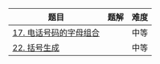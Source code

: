 | 题目                                                         | 题解 | 难度 |
| ------------------------------------------------------------ | ---- | ---- |
| [17. 电话号码的字母组合](https://leetcode-cn.com/problems/letter-combinations-of-a-phone-number/) |      | 中等 |
| [22. 括号生成](https://leetcode-cn.com/problems/generate-parentheses/) |      | 中等 |

